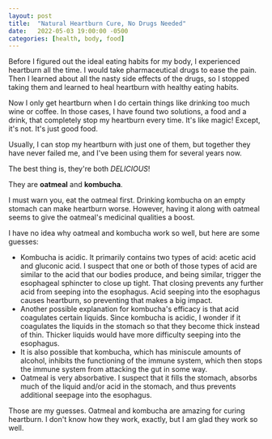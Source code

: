 ```yaml
---
layout: post
title:  "Natural Heartburn Cure, No Drugs Needed"
date:   2022-05-03 19:00:00 -0500
categories: [health, body, food]
---
```

Before I figured out the ideal eating habits for my body, I experienced heartburn all the time. I would take pharmaceutical drugs to ease the pain. Then I learned about all the nasty side effects of the drugs, so I stopped taking them and learned to heal heartburn with healthy eating habits.

Now I only get heartburn when I do certain things like drinking too much wine or coffee. In those cases, I have found two solutions, a food and a drink, that completely stop my heartburn every time. It's like magic! Except, it's not. It's just good food.

Usually, I can stop my heartburn with just one of them, but together they have never failed me, and I've been using them for several years now.

The best thing is, they're both *DELICIOUS*!

They are **oatmeal**  and **kombucha**.

I must warn you, eat the oatmeal first. Drinking kombucha on an empty stomach can make heartburn worse. However, having it along with oatmeal seems to give the oatmeal's medicinal qualities a boost.

I have no idea why oatmeal and kombucha work so well, but here are some guesses:
- Kombucha is acidic. It primarily contains two types of acid: acetic acid and gluconic acid. I suspect that one or both of those types of acid are similar to the acid that our bodies produce, and being similar, trigger the esophageal sphincter to close up tight. That closing prevents any further acid from seeping into the esophagus. Acid seeping into the esophagus causes heartburn, so preventing that makes a big impact.
- Another possible explanation for kombucha's efficacy is that acid coagulates certain liquids. Since kombucha is acidic, I wonder if it coagulates the liquids in the stomach so that they become thick instead of thin. Thicker liquids would have more difficulty seeping into the esophagus.
- It is also possible that kombucha, which has miniscule amounts of alcohol, inhibits the functioning of the immune system, which then stops the immune system from attacking the gut in some way.
- Oatmeal is very absorbative. I suspect that it fills the stomach, absorbs much of the liquid and/or acid in the stomach, and thus prevents additional seepage into the esophagus.

Those are my guesses. Oatmeal and kombucha are amazing for curing heartburn. I don't know how they work, exactly, but I am glad they work so well.
